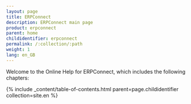 ```yaml
---
layout: page
title: ERPConnect
description: ERPConnect main page
product: erpconnect
parent: home
childidentifier: erpconnect
permalink: /:collection/:path
weight: 1
lang: en_GB
---
```


Welcome to the Online Help for ERPConnect, which includes the following chapters:

{% include _content/table-of-contents.html parent=page.childidentifier collection=site.en %}
